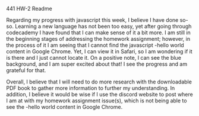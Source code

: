 441 HW-2 Readme


Regarding my progress with javascript this week, I believe I have done so-so. Learning a
new language has not been too easy, yet after going through codecademy I have found that
I can make sense of it a bit more. I am still in the beginning stages of addressing the
homework assignment; however, in the process of it I am seeing that I cannot find the
javascript -hello world content in Google Chrome. Yet, I can view it in Safari, so I am
wondering if it is there and I just cannot locate it. On a positive note, I can see the
blue background, and I am super excited about that! I see the progress and am grateful
for that.

Overall, I believe that I will need to do more research with the downloadable PDF book to
gather more information to further my understanding. In addition, I believe it would be wise
if I use the discord website to post where I am at with my homework assignment issue(s), which is
not being able to see the -hello world content in Google Chrome.
